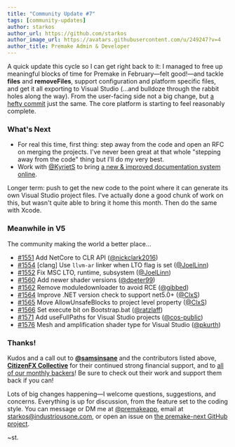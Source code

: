 ```yaml
---
title: "Community Update #7"
tags: [community-updates]
author: starkos
author_url: https://github.com/starkos
author_image_url: https://avatars.githubusercontent.com/u/249247?v=4
author_title: Premake Admin & Developer
---
```


A quick update this cycle so I can get right back to it: I managed to free up meaningful blocks of time for Premake in February—felt good!—and tackle **files** and **removeFiles**, support configuration and platform specific files, and get it all exporting to Visual Studio (…and bulldoze through the rabbit holes along the way). From the user-facing side not a big change, but [a hefty commit](https://github.com/starkos/premake-next/commit/f5cb8678a6cc2939faceacbb8143bd9a094709f6) just the same. The core platform is starting to feel reasonably complete.

### What's Next

- For real this time, first thing: step away from the code and open an RFC on merging the projects. I've never been great at that whole "stepping away from the code" thing but I'll do my very best.
- Work with [@KyrietS](https://github.com/KyrietS) to bring [a new & improved documentation system online](https://github.com/premake/premake-core/pull/1587).

Longer term: push to get the new code to the point where it can generate its own Visual Studio project files. I've actually done a good chunk of work on this, but wasn't quite able to bring it home this month. Then do the same with Xcode.

### Meanwhile in V5

The community making the world a better place…

- [#1551](https://github.com/premake/premake-core/pull/1551) Add NetCore to CLR API ([@nickclark2016](https://github.com/nickclark2016))
- [#1554](https://github.com/premake/premake-core/pull/1554) [clang] Use `llvm-ar` linker when LTO flag is set ([@JoelLinn](https://github.com/JoelLinn))
- [#1552](https://github.com/premake/premake-core/pull/1552) Fix MSC LTO, runtime, subsystem ([@JoelLinn](https://github.com/JoelLinn))
- [#1560](https://github.com/premake/premake-core/pull/1560) Add newer shader versions ([@dpeter99](https://github.com/dpeter99))
- [#1562](https://github.com/premake/premake-core/pull/1562) Remove moduledownloader to avoid RCE ([@gibbed](https://github.com/gibbed))
- [#1564](https://github.com/premake/premake-core/pull/1564) Improve .NET version check to support net5.0+ ([@ClxS](https://github.com/ClxS))
- [#1565](https://github.com/premake/premake-core/pull/1565) Move AllowUnsafeBlocks to project level property ([@ClxS](https://github.com/ClxS))
- [#1566](https://github.com/premake/premake-core/pull/1566) Set execute bit on Bootstrap.bat ([@ratzlaff](https://github.com/ratzlaff))
- [#1571](https://github.com/premake/premake-core/pull/1571) Add useFullPaths for Visual Studio projects ([@cos-public](https://github.com/public))
- [#1576](https://github.com/premake/premake-core/pull/1576) Mesh and amplification shader type for Visual Studio ([@pkurth](https://github.com/pkurth))

### Thanks!

Kudos and a call out to **[@samsinsane](https://github.com/samsinsane)** and the contributors listed above, **[CitizenFX Collective](https://opencollective.com/_fivem#section-contributions)** for their continued strong financial support, and to [all of our monthly backers](https://opencollective.com/premake#section-contributors)! Be sure to check out their work and support them back if you can!

Lots of big changes happening—I welcome questions, suggestions, and concerns. Everything is up for discussion, from the feature set to the coding style. You can message or DM me at [@premakeapp](https://twitter.com/premakeapp), email at starkos@industriousone.com, or open an issue on [the premake-next GitHub project](https://github.com/starkos/premake-next).

~st.

